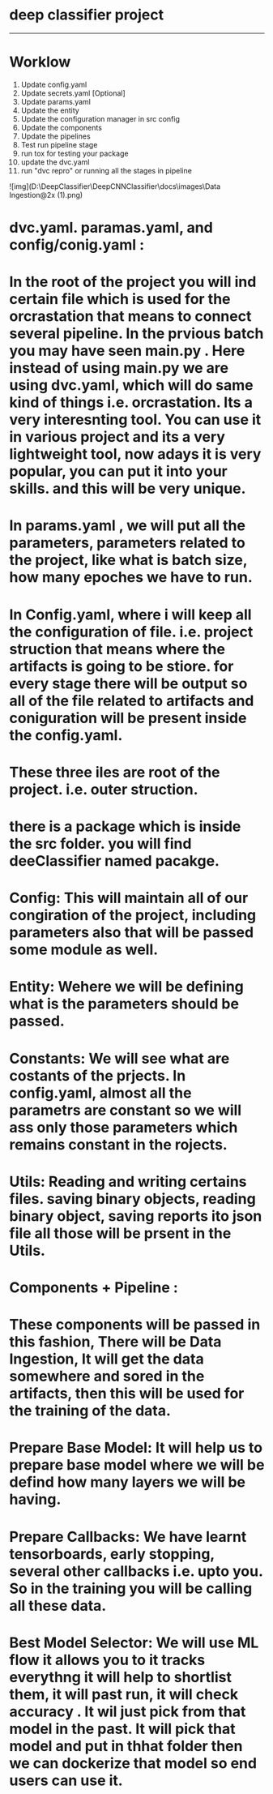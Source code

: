 # deep classifier project

------------
# Worklow
1. Update config.yaml
2. Update secrets.yaml [Optional]
3. Update params.yaml
4. Update the entity
5. Update the configuration manager in src config
6. Update the components
7. Update the pipelines
8. Test run pipeline stage
9. run tox for testing your package
10. update the dvc.yaml
11. run "dvc repro" or running all the stages in pipeline

![img](D:\DeepClassifier\DeepCNNClassifier\docs\images\Data Ingestion@2x (1).png)


# dvc.yaml. paramas.yaml, and config/conig.yaml :
# In the root of the project you will ind certain file which is used for the orcrastation that means to connect several pipeline. In the prvious batch you may have seen main.py . Here instead of using main.py we are using dvc.yaml, which will do same kind of things i.e. orcrastation. Its a very interesnting tool. You can use it in various project and its a very lightweight tool, now adays it is very popular, you can put it into your skills. and this will be very unique.
# In params.yaml , we will put all the parameters, parameters related to the project, like what is batch size, how many epoches we have to run.
# In Config.yaml, where i will keep all the configuration of file. i.e. project struction that means where the artifacts is going to be stiore. for every stage there will be output so all of the file related to artifacts and coniguration will be present inside the config.yaml.
# These three iles are root of the project. i.e. outer struction.

# there is a package which is inside the src folder. you will find deeClassifier named pacakge.
# Config: This will maintain all of our congiration of the project, including parameters also that will be passed some module as well.
# Entity: Wehere we will be defining what is the parameters should be passed. 
# Constants: We will see what are costants of the prjects. In config.yaml, almost all the parametrs are constant so we will ass only those parameters which remains constant in the rojects.
# Utils: Reading and writing certains files. saving binary objects, reading binary object, saving reports ito json file all those will be prsent in the Utils.

# Components + Pipeline :
# These components will be passed in this fashion, There will be Data Ingestion, It will get the data somewhere and sored in the artifacts, then this will be used for the training of the data.
# Prepare Base Model: It will help us to prepare base model where we will be defind how many layers we will be having.
# Prepare Callbacks: We have learnt tensorboards, early stopping, several other callbacks i.e. upto you. So in the training you will be calling all these data.
# Best Model Selector: We will use ML flow it allows you to it tracks everythng it will help to shortlist them, it will past run, it will check accuracy . It wil just pick from that model in the past. It will pick that model and put in thhat folder then we can dockerize that model so end users can use it.

